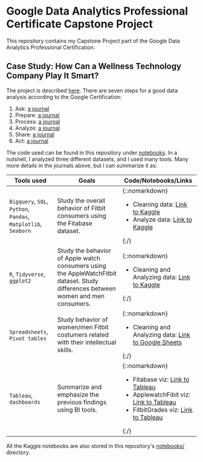 # Google Data Analytics Professional Certificate Capstone Project

This repository contains my Capstone Project part of the Google Data Analytics Professional Certification.

## Case Study: How Can a Wellness Technology Company Play It Smart?
The project is described [here](docs/intro.md).
There are seven steps for a good data analysis according to the Google Certification:
 1. Ask: [a journal](docs/ask.md)
 2. Prepare: [a journal](docs/prepare.md)
 3. Process: [a journal](docs/process.md)
 4. Analyze: [a journal](docs/analyze.md)
 5. Share: [a journal](docs/share.md)
 6. Act: [a journal](docs/act.md)

The code used can be found in this repository under [notebooks](notebooks/). In a nutshell, I analyzed three different datasets, and I used many tools. Many more details in the journals above, but I can summarize it as:

| Tools used                                 | Goals                                           | Code/Notebooks/Links          |
|--------------------------------------------|-------------------------------------------------|-------------------------------|
| `Bigquery`, `SQL`, `Python`, `Pandas`, `Matplotlib`, `Seaborn` | Study the overall behavior of Fitbit consumers using the Fitabase dataset. |{::nomarkdown}<ul><li> Cleaning data: <a href="https://www.kaggle.com/aleespinosa/fitabase-dataset-cleaning-capstone-bellabeat">Link to Kaggle</a> </li><li> Analyze data: <a href="https://www.kaggle.com/aleespinosa/fitabase-dataset-analyzing-capstone-bellabeat">Link to Kaggle</a> </li></ul>{:/}|
| `R`, `Tidyverse`, `ggplot2` | Study the behavior of Apple watch consumers using the AppleWatchFitbit dataset. Study differences between women and men consumers. | {::nomarkdown}<ul><li>Cleaning and Analyzing data: <a href="https://www.kaggle.com/aleespinosa/google-capstone-project-in-r-bellabeat">Link to Kaggle</a></li></ul>{:/} |
| `Spreadsheets`, `Pivot tables` | Study behavior of women/men Fitbit costumers related with their intellectual skills. | {::nomarkdown}<ul><li>Cleaning and Analyzing data: <a href="https://docs.google.com/spreadsheets/d/1zigDuu3XxDAbuZac-vhzvmmE9q8ApM4BV5-ac1WcpEo/edit?usp=sharing">Link to Google Sheets</a></li></ul>{:/} |
| `Tableau`, `dashboards` | Summarize and emphasize the previous findings using BI tools. | {::nomarkdown}<ul><li>Fitabase viz: <a href="https://public.tableau.com/app/profile/alejandro.espinosa3643/viz/GoogleCapstoneProject-Bellabeat/Story1">Link to Tableau</a></li> <li>ApplewatchFibit viz: <a href="https://public.tableau.com/app/profile/alejandro.espinosa3643/viz/GoogleCapstoneProject-BellavistaApplewatchdata/Dashboard1">Link to Tableau</a></li> <li>FitbitGrades viz: <a href="https://public.tableau.com/app/profile/alejandro.espinosa3643/viz/GoogleDataAnalyticsCapstoneProjectBellabeat-Fitbitandgrades/Dashboard1">Link to Tableau</a></li> </ul> {:/} |

All the Kaggle notebooks are also stored in this repository's [notebooks/](notebooks/) directory.
